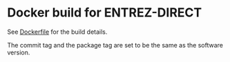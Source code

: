 # Docker build for ENTREZ-DIRECT

See [Dockerfile](./Dockerfile) for the build details.

The commit tag and the package tag are set to be the same as the software version.
